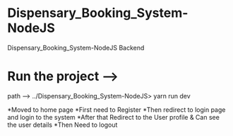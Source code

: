 # Dispensary_Booking_System-NodeJS

Dispensary_Booking_System-NodeJS Backend

# Run the project -->

path --> ../Dispensary_Booking_System-NodeJS>
yarn run dev

*Moved to home page
*First need to Register
*Then redirect to login page and login to the system
*After that Redirect to the User profile & Can see the user details
\*Then Need to logout
